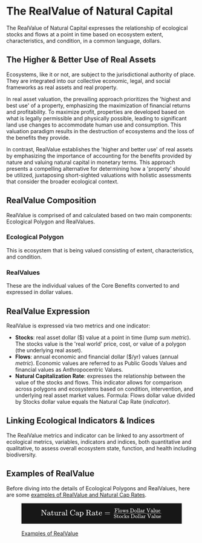 # The RealValue of Natural Capital

The RealValue of Natural Capital expresses the relationship of ecological stocks and flows at a point in time based on ecosystem extent, characteristics, and condition, in a common language, dollars.

## The Higher & Better Use of Real Assets

Ecosystems, like it or not, are subject to the jurisdictional authority of place. They are integrated into our collective economic, legal, and social frameworks as real assets and real property.

In real asset valuation, the prevailing approach prioritizes the 'highest and best use' of a property, emphasizing the maximization of financial returns and profitability. To maximize profit, properties are developed based on what is legally permissible and physically possible, leading to significant land use changes to accommodate human use and consumption. This valuation paradigm results in the destruction of ecosystems and the loss of the benefits they provide.

In contrast, RealValue establishes the 'higher and better use' of real assets by emphasizing the importance of accounting for the benefits provided by nature and valuing natural capital in monetary terms. This approach presents a compelling alternative for determining how a 'property' should be utilized, juxtaposing short-sighted valuations with holistic assessments that consider the broader ecological context.

## RealValue Composition&#x20;

RealValue is comprised of and calculated based on two main components: Ecological Polygon and RealValues.

### Ecological Polygon

This is ecosystem that is being valued consisting of extent, characteristics, and condition.

### RealValues

These are the individual values of the Core Benefits converted to and expressed in dollar values.

## RealValue Expression

RealValue is expressed via two metrics and one indicator:

* **Stocks**: real asset dollar ($) value at a point in time (lump sum _metric_). The stocks value is the 'real world' price, cost, or value of a polygon (the underlying real asset).
* **Flows**: annual economic and financial dollar ($/yr) values (annual _metric_). Economic values are referred to as Public Goods Values and financial values as Anthropocentric Values.
* **Natural Capitalization Rate**: expresses the relationship between the value of the stocks and flows. This indicator allows for comparison across polygons and ecosystems based on condition, intervention, and underlying real asset market values. Formula: Flows dollar value divided by Stocks dollar value equals the Natural Cap Rate (_indicator_).

## Linking Ecological Indicators & Indices

The RealValue metrics and indicator can be linked to any assortment of ecological metrics, variables, indicators and indices, both quantitative and qualitative, to assess overall ecosystem state, function, and health including biodiversity.

## Examples of RealValue

Before diving into the details of Ecological Polygons and RealValues, here are some [examples of RealValue and Natural Cap Rates](examples-of-realvalue.md).

<figure><img src="../../.gitbook/assets/image (4).png" alt=""><figcaption><p><a href="examples-of-realvalue.md">Examples of RealValue</a></p></figcaption></figure>
